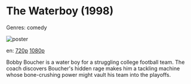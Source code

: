 # The Waterboy (1998)

Genres: comedy

![poster](http://image.tmdb.org/t/p/w500/wZKa2NZgEKJ85NoO2cQ7xzj8eBn.jpg)

en:
  [720p](magnet:?xt=urn:btih:5EAC8490C6070A0E22A66B28BDCC8169087230FC&tr=udp://glotorrents.pw:6969/announce&tr=udp://tracker.opentrackr.org:1337/announce&tr=udp://torrent.gresille.org:80/announce&tr=udp://tracker.openbittorrent.com:80&tr=udp://tracker.coppersurfer.tk:6969&tr=udp://tracker.leechers-paradise.org:6969&tr=udp://p4p.arenabg.ch:1337&tr=udp://tracker.internetwarriors.net:1337)
  [1080p](magnet:?xt=urn:btih:DD168A1F093D17674623907BED846A480F10530F&tr=udp://glotorrents.pw:6969/announce&tr=udp://tracker.opentrackr.org:1337/announce&tr=udp://torrent.gresille.org:80/announce&tr=udp://tracker.openbittorrent.com:80&tr=udp://tracker.coppersurfer.tk:6969&tr=udp://tracker.leechers-paradise.org:6969&tr=udp://p4p.arenabg.ch:1337&tr=udp://tracker.internetwarriors.net:1337)
  


Bobby Boucher is a water boy for a struggling college football team. The coach discovers Boucher's hidden rage makes him a tackling machine whose bone-crushing power might vault his team into the playoffs.